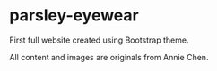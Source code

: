 # parsley-eyewear

First full website created using Bootstrap theme.

All content and images are originals from Annie Chen. 
